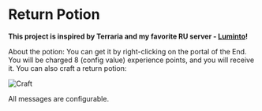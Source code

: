 # Return Potion

**This project is inspired by Terraria and my favorite RU server - [Luminto](https://t.me/lumintomc)!**

About the potion: You can get it by right-clicking on the portal of the End. You will be charged 8 (config value) experience points, and you will receive it.
You can also craft a return potion:

![Craft](https://cdn.modrinth.com/data/cached_images/392b1944757af034944a121239a7a80aaa2003b9_0.webp)

All messages are configurable.

